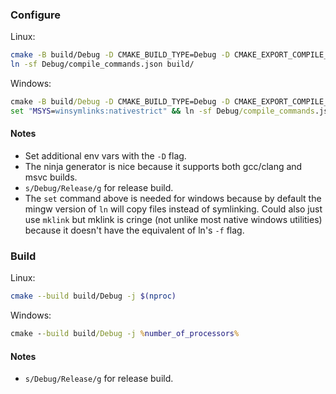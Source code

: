 ### Configure

Linux:

```bash
cmake -B build/Debug -D CMAKE_BUILD_TYPE=Debug -D CMAKE_EXPORT_COMPILE_COMMANDS=ON -G Ninja
ln -sf Debug/compile_commands.json build/
```

Windows:

```cmd
cmake -B build/Debug -D CMAKE_BUILD_TYPE=Debug -D CMAKE_EXPORT_COMPILE_COMMANDS=ON -G Ninja
set "MSYS=winsymlinks:nativestrict" && ln -sf Debug/compile_commands.json build/
```

#### Notes

* Set additional env vars with the `-D` flag.
* The ninja generator is nice because it supports both gcc/clang and msvc builds.
* `s/Debug/Release/g` for release build.
* The `set` command above is needed for windows because by default the mingw version of `ln` will copy files instead of symlinking. Could also just use `mklink` but mklink is cringe (not unlike most native windows utilities) because it doesn't have the equivalent of ln's `-f` flag.

### Build

Linux:

```bash
cmake --build build/Debug -j $(nproc)
```

Windows:

```cmd
cmake --build build/Debug -j %number_of_processors%
```

#### Notes

* `s/Debug/Release/g` for release build.
